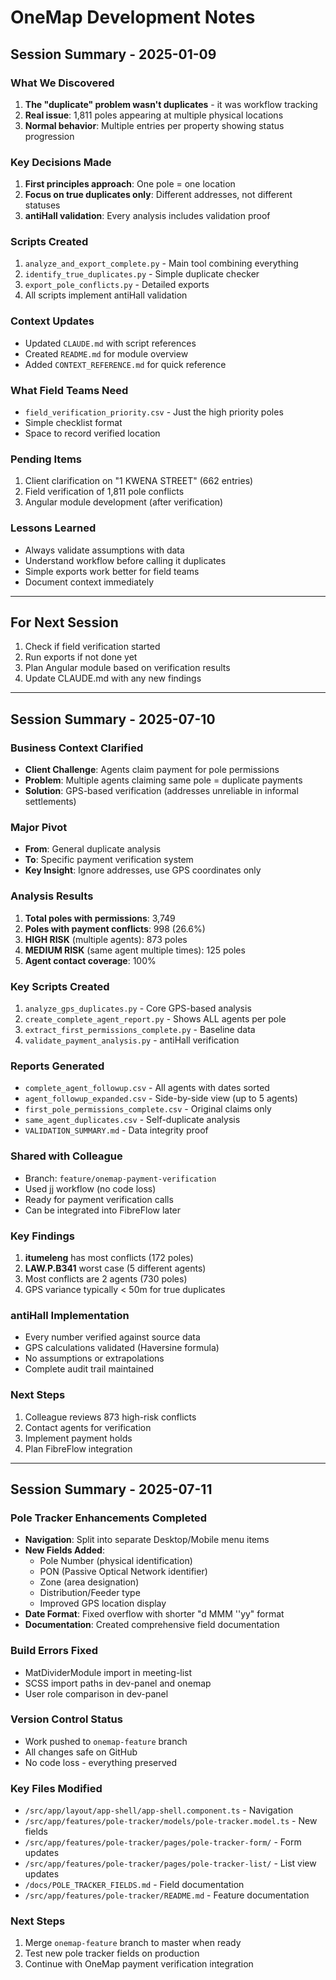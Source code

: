 # OneMap Development Notes

## Session Summary - 2025-01-09

### What We Discovered
1. **The "duplicate" problem wasn't duplicates** - it was workflow tracking
2. **Real issue**: 1,811 poles appearing at multiple physical locations
3. **Normal behavior**: Multiple entries per property showing status progression

### Key Decisions Made
1. **First principles approach**: One pole = one location
2. **Focus on true duplicates only**: Different addresses, not different statuses
3. **antiHall validation**: Every analysis includes validation proof

### Scripts Created
1. `analyze_and_export_complete.py` - Main tool combining everything
2. `identify_true_duplicates.py` - Simple duplicate checker
3. `export_pole_conflicts.py` - Detailed exports
4. All scripts implement antiHall validation

### Context Updates
- Updated `CLAUDE.md` with script references
- Created `README.md` for module overview
- Added `CONTEXT_REFERENCE.md` for quick reference

### What Field Teams Need
- `field_verification_priority.csv` - Just the high priority poles
- Simple checklist format
- Space to record verified location

### Pending Items
1. Client clarification on "1 KWENA STREET" (662 entries)
2. Field verification of 1,811 pole conflicts
3. Angular module development (after verification)

### Lessons Learned
- Always validate assumptions with data
- Understand workflow before calling it duplicates
- Simple exports work better for field teams
- Document context immediately

---

## For Next Session
1. Check if field verification started
2. Run exports if not done yet
3. Plan Angular module based on verification results
4. Update CLAUDE.md with any new findings

---

## Session Summary - 2025-07-10

### Business Context Clarified
- **Client Challenge**: Agents claim payment for pole permissions
- **Problem**: Multiple agents claiming same pole = duplicate payments
- **Solution**: GPS-based verification (addresses unreliable in informal settlements)

### Major Pivot
- **From**: General duplicate analysis
- **To**: Specific payment verification system
- **Key Insight**: Ignore addresses, use GPS coordinates only

### Analysis Results
1. **Total poles with permissions**: 3,749
2. **Poles with payment conflicts**: 998 (26.6%)
3. **HIGH RISK** (multiple agents): 873 poles
4. **MEDIUM RISK** (same agent multiple times): 125 poles
5. **Agent contact coverage**: 100%

### Key Scripts Created
1. `analyze_gps_duplicates.py` - Core GPS-based analysis
2. `create_complete_agent_report.py` - Shows ALL agents per pole
3. `extract_first_permissions_complete.py` - Baseline data
4. `validate_payment_analysis.py` - antiHall verification

### Reports Generated
- `complete_agent_followup.csv` - All agents with dates sorted
- `agent_followup_expanded.csv` - Side-by-side view (up to 5 agents)
- `first_pole_permissions_complete.csv` - Original claims only
- `same_agent_duplicates.csv` - Self-duplicate analysis
- `VALIDATION_SUMMARY.md` - Data integrity proof

### Shared with Colleague
- Branch: `feature/onemap-payment-verification`
- Used jj workflow (no code loss)
- Ready for payment verification calls
- Can be integrated into FibreFlow later

### Key Findings
1. **itumeleng** has most conflicts (172 poles)
2. **LAW.P.B341** worst case (5 different agents)
3. Most conflicts are 2 agents (730 poles)
4. GPS variance typically < 50m for true duplicates

### antiHall Implementation
- Every number verified against source data
- GPS calculations validated (Haversine formula)
- No assumptions or extrapolations
- Complete audit trail maintained

### Next Steps
1. Colleague reviews 873 high-risk conflicts
2. Contact agents for verification
3. Implement payment holds
4. Plan FibreFlow integration

---

## Session Summary - 2025-07-11

### Pole Tracker Enhancements Completed
- **Navigation**: Split into separate Desktop/Mobile menu items
- **New Fields Added**:
  - Pole Number (physical identification)
  - PON (Passive Optical Network identifier)
  - Zone (area designation)
  - Distribution/Feeder type
  - Improved GPS location display
- **Date Format**: Fixed overflow with shorter "d MMM ''yy" format
- **Documentation**: Created comprehensive field documentation

### Build Errors Fixed
- MatDividerModule import in meeting-list
- SCSS import paths in dev-panel and onemap
- User role comparison in dev-panel

### Version Control Status
- Work pushed to `onemap-feature` branch
- All changes safe on GitHub
- No code loss - everything preserved

### Key Files Modified
- `/src/app/layout/app-shell/app-shell.component.ts` - Navigation
- `/src/app/features/pole-tracker/models/pole-tracker.model.ts` - New fields
- `/src/app/features/pole-tracker/pages/pole-tracker-form/` - Form updates
- `/src/app/features/pole-tracker/pages/pole-tracker-list/` - List view updates
- `/docs/POLE_TRACKER_FIELDS.md` - Field documentation
- `/src/app/features/pole-tracker/README.md` - Feature documentation

### Next Steps
1. Merge `onemap-feature` branch to master when ready
2. Test new pole tracker fields on production
3. Continue with OneMap payment verification integration